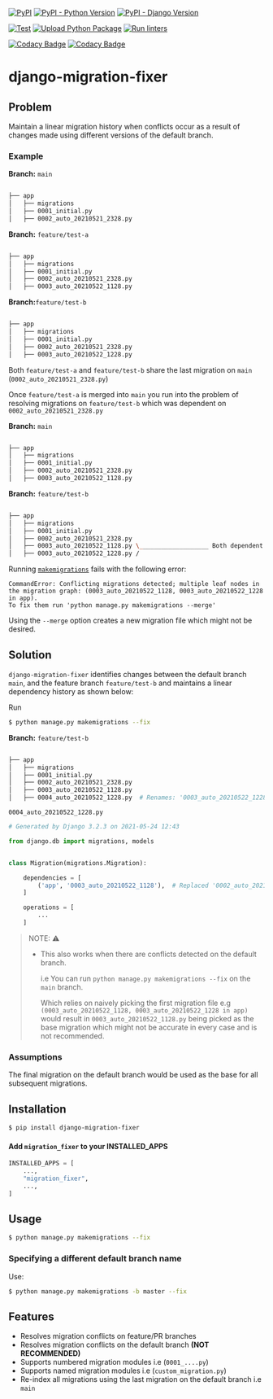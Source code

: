 [![PyPI](https://img.shields.io/pypi/v/django-migration-fixer)](https://pypi.python.org/pypi/django-migration-fixer) [![PyPI - Python Version](https://img.shields.io/pypi/pyversions/django-migration-fixer)](https://pypi.python.org/pypi/django-migration-fixer) [![PyPI - Django Version](https://img.shields.io/pypi/djversions/django-migration-fixer)](https://pypi.python.org/pypi/django-migration-fixer)

[![Test](https://github.com/tj-django/django-migration-fixer/actions/workflows/test.yml/badge.svg)](https://github.com/tj-django/django-migration-fixer/actions/workflows/test.yml) [![Upload Python Package](https://github.com/tj-django/django-migration-fixer/actions/workflows/deploy.yml/badge.svg)](https://github.com/tj-django/django-migration-fixer/actions/workflows/deploy.yml) [![Run linters](https://github.com/tj-django/django-migration-fixer/actions/workflows/lint.yml/badge.svg)](https://github.com/tj-django/django-migration-fixer/actions/workflows/lint.yml)

[![Codacy Badge](https://app.codacy.com/project/badge/Grade/1e607eb508f64cefad18f50d6ff920cf)](https://www.codacy.com/gh/tj-django/django-migration-fixer/dashboard?utm_source=github.com&amp;utm_medium=referral&amp;utm_content=tj-django/django-migration-fixer&amp;utm_campaign=Badge_Grade) [![Codacy Badge](https://app.codacy.com/project/badge/Coverage/1e607eb508f64cefad18f50d6ff920cf)](https://www.codacy.com/gh/tj-django/django-migration-fixer/dashboard?utm_source=github.com&utm_medium=referral&utm_content=tj-django/django-migration-fixer&utm_campaign=Badge_Coverage)

# django-migration-fixer

## Problem

Maintain a linear migration history when conflicts occur as a result of changes made using different versions of the default branch.


### Example

**Branch:** `main`

```bash

├── app
│   ├── migrations
│   ├── 0001_initial.py
│   ├── 0002_auto_20210521_2328.py  

```


**Branch:** `feature/test-a`

```bash

├── app
│   ├── migrations
│   ├── 0001_initial.py
│   ├── 0002_auto_20210521_2328.py
│   ├── 0003_auto_20210522_1128.py 

```

**Branch:**`feature/test-b`

```bash

├── app
│   ├── migrations
│   ├── 0001_initial.py
│   ├── 0002_auto_20210521_2328.py
│   ├── 0003_auto_20210522_1228.py 

```


Both `feature/test-a` and `feature/test-b` share the last migration on `main` (`0002_auto_20210521_2328.py`) 


Once `feature/test-a` is merged into `main` you run into the problem of resolving migrations on `feature/test-b` which was dependent on `0002_auto_20210521_2328.py`

**Branch:** `main`

```bash

├── app
│   ├── migrations
│   ├── 0001_initial.py
│   ├── 0002_auto_20210521_2328.py
│   ├── 0003_auto_20210522_1128.py 

```

**Branch:** `feature/test-b`

```bash

├── app
│   ├── migrations
│   ├── 0001_initial.py
│   ├── 0002_auto_20210521_2328.py
│   ├── 0003_auto_20210522_1128.py \___________________ Both dependent on 0002_auto_20210521_2328.py
│   ├── 0003_auto_20210522_1228.py /

```


Running [`makemigrations`](https://docs.djangoproject.com/en/3.2/ref/django-admin/#django-admin-makemigrations) fails with the following error:

```
CommandError: Conflicting migrations detected; multiple leaf nodes in the migration graph: (0003_auto_20210522_1128, 0003_auto_20210522_1228 in app).
To fix them run 'python manage.py makemigrations --merge'
```

Using the `--merge` option creates a new migration file which might not be desired.


## Solution

`django-migration-fixer` identifies changes between the default branch `main`, and the feature branch `feature/test-b` and maintains a linear dependency history as shown below:

Run

```bash script
$ python manage.py makemigrations --fix
```

**Branch:** `feature/test-b`

```bash

├── app
│   ├── migrations
│   ├── 0001_initial.py
│   ├── 0002_auto_20210521_2328.py
│   ├── 0003_auto_20210522_1128.py
│   ├── 0004_auto_20210522_1228.py  # Renames: '0003_auto_20210522_1228.py' → '0004_auto_20210522_1228.py'

```

`0004_auto_20210522_1228.py`

```python
# Generated by Django 3.2.3 on 2021-05-24 12:43

from django.db import migrations, models


class Migration(migrations.Migration):

    dependencies = [
        ('app', '0003_auto_20210522_1128'),  # Replaced '0002_auto_20210521_2328' → '0003_auto_20210522_1128'
    ]

    operations = [
        ...
    ]
```


> NOTE: :warning:
> * This also works when there are conflicts detected on the default branch. 
> 
>   i.e You can run `python manage.py makemigrations --fix` on the `main` branch.
>  
>   Which relies on naively picking the first migration file
>   e.g `(0003_auto_20210522_1128, 0003_auto_20210522_1228 in app)`
>   would result in `0003_auto_20210522_1128.py` being picked as the 
>   base migration which might not be accurate in every case and is not recommended.

### Assumptions

The final migration on the default branch would be used as the base for all subsequent migrations.


## Installation

```bash script
$ pip install django-migration-fixer
```

#### Add `migration_fixer` to your INSTALLED_APPS

```python
INSTALLED_APPS = [
    ...,
    "migration_fixer",
    ...,
]
```


## Usage

```bash script
$ python manage.py makemigrations --fix 
```

### Specifying a different default branch name

Use:

```bash script
$ python manage.py makemigrations -b master --fix 
```


## Features
- Resolves migration conflicts on feature/PR branches
- Resolves migration conflicts on the default branch **(NOT RECOMMENDED)**
- Supports numbered migration modules i.e (`0001_....py`)
- Supports named migration modules i.e (`custom_migration.py`)
- Re-index all migrations using the last migration on the default branch i.e `main`
